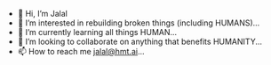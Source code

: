 - 👋 Hi, I’m Jalal
- 👀 I’m interested in rebuilding broken things (including HUMANS)...
- 🌱 I’m currently learning all things HUMAN...
- 💞️ I’m looking to collaborate on anything that benefits HUMANITY...
- 📫 How to reach me jalal@hmt.ai...

<!---
Jalal-1/Jalal-1 is a ✨ special ✨ repository because its `README.md` (this file) appears on your GitHub profile.
You can click the Preview link to take a look at your changes.
--->

